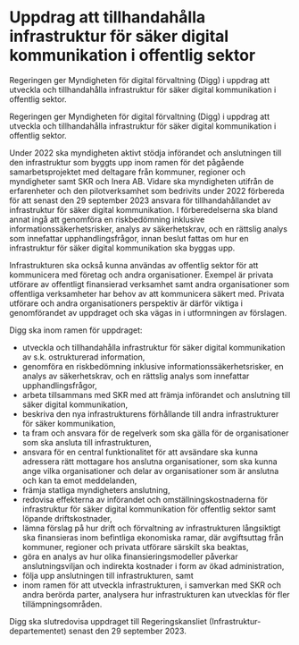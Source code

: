 # Uppdrag att tillhandahålla infrastruktur för säker digital kommunikation i offentlig sektor

Regeringen ger Myndigheten för digital förvaltning (Digg) i uppdrag att utveckla och tillhandahålla infrastruktur för säker digital kommunikation i offentlig sektor.

Regeringen ger Myndigheten för digital förvaltning (Digg) i uppdrag att utveckla och tillhandahålla infrastruktur för säker digital kommunikation i offentlig sektor.

Under 2022 ska myndigheten aktivt stödja införandet och anslutningen till den infrastruktur som byggts upp inom ramen för det pågående samarbetsprojektet med deltagare från kommuner, regioner och myndigheter samt SKR och Inera AB. Vidare ska myndigheten utifrån de erfarenheter och den pilotverksamhet som bedrivits under 2022 förbereda för att senast den 29 september 2023 ansvara för tillhandahållandet av infrastruktur för säker digital kommunikation. I förberedelserna ska bland annat ingå att genomföra en riskbedömning inklusive informationssäkerhetsrisker, analys av säkerhetskrav, och en rättslig analys som innefattar upphandlingsfrågor, innan beslut fattas om hur en infrastruktur för säker digital kommunikation ska byggas upp.

Infrastrukturen ska också kunna användas av offentlig sektor för att kommunicera med företag och andra organisationer. Exempel är privata utförare av offentligt finansierad verksamhet samt andra organisationer som offentliga verksamheter har behov av att kommunicera säkert med. Privata utförare och andra organisationers perspektiv är därför viktiga i genomförandet av uppdraget och ska vägas in i utformningen av förslagen.

Digg ska inom ramen för uppdraget:

* utveckla och tillhandahålla infrastruktur för säker digital kommunikation av s.k. ostrukturerad information,
* genomföra en riskbedömning inklusive informationssäkerhetsrisker, en analys av säkerhetskrav, och en rättslig analys som innefattar upphandlingsfrågor,
* arbeta tillsammans med SKR med att främja införandet och anslutning till säker digital kommunikation,
* beskriva den nya infrastrukturens förhållande till andra infrastrukturer för säker kommunikation,
* ta fram och ansvara för de regelverk som ska gälla för de organisationer som ska ansluta till infrastrukturen,
* ansvara för en central funktionalitet för att avsändare ska kunna adressera rätt mottagare hos anslutna organisationer, som ska kunna ange vilka organisationer och delar av organisationer som är anslutna och kan ta emot meddelanden,
* främja statliga myndigheters anslutning,
* redovisa effekterna av införandet och omställningskostnaderna för infrastruktur för säker digital kommunikation för offentlig sektor samt löpande driftskostnader,
* lämna förslag på hur drift och förvaltning av infrastrukturen långsiktigt ska finansieras inom befintliga ekonomiska ramar, där avgiftsuttag från kommuner, regioner och privata utförare särskilt ska beaktas,
* göra en analys av hur olika finansieringsmodeller påverkar anslutningsviljan och indirekta kostnader i form av ökad administration,
* följa upp anslutningen till infrastrukturen, samt
* inom ramen för att utveckla infrastrukturen, i samverkan med SKR och andra berörda parter, analysera hur infrastrukturen kan utvecklas för fler tillämpningsområden.

Digg ska slutredovisa uppdraget till Regeringskansliet (Infrastruktur-departementet) senast den 29 september 2023.
